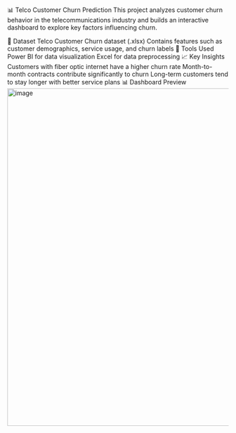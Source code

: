 📊 Telco Customer Churn Prediction
This project analyzes customer churn behavior in the telecommunications industry and builds an interactive dashboard to explore key factors influencing churn.

📁 Dataset
Telco Customer Churn dataset (.xlsx)
Contains features such as customer demographics, service usage, and churn labels
🔧 Tools Used
Power BI for data visualization
Excel for data preprocessing
📈 Key Insights
Customers with fiber optic internet have a higher churn rate
Month-to-month contracts contribute significantly to churn
Long-term customers tend to stay longer with better service plans
📊 Dashboard Preview
<img width="1368" height="767" alt="image" src="https://github.com/user-attachments/assets/8b25ea01-38c7-4b99-bd4a-f72ee8c5a802" />

